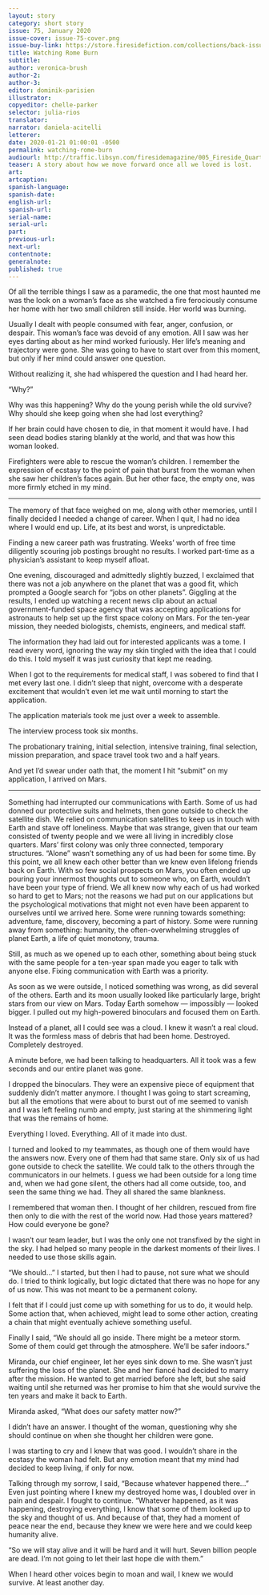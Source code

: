 ```yaml
---
layout: story
category: short story
issue: 75, January 2020
issue-cover: issue-75-cover.png
issue-buy-link: https://store.firesidefiction.com/collections/back-issues/products/fireside-magazine-issue-75-january-2020
title: Watching Rome Burn
subtitle:
author: veronica-brush
author-2:
author-3:
editor: dominik-parisien
illustrator:
copyeditor: chelle-parker
selector: julia-rios
translator:
narrator: daniela-acitelli
letterer:
date: 2020-01-21 01:00:01 -0500
permalink: watching-rome-burn
audiourl: http://traffic.libsyn.com/firesidemagazine/005_Fireside_Quarterly_Watching_Rome_Burn.mp3
teaser: A story about how we move forward once all we loved is lost.
art:
artcaption:
spanish-language:
spanish-date:
english-url:
spanish-url:
serial-name:
serial-url:
part:
previous-url:
next-url:
contentnote:
generalnote:
published: true
---
```

Of all the terrible things I saw as a paramedic, the one that most haunted me was the look on a woman’s face as she watched a fire ferociously consume her home with her two small children still inside. Her world was burning.

Usually I dealt with people consumed with fear, anger, confusion, or despair. This woman’s face was devoid of any emotion. All I saw was her eyes darting about as her mind worked furiously. Her life’s meaning and trajectory were gone. She was going to have to start over from this moment, but only if her mind could answer one question.

Without realizing it, she had whispered the question and I had heard her.

“Why?”

Why was this happening? Why do the young perish while the old survive? Why should she keep going when she had lost everything?

If her brain could have chosen to die, in that moment it would have. I had seen dead bodies staring blankly at the world, and that was how this woman looked.

Firefighters were able to rescue the woman’s children. I remember the expression of ecstasy to the point of pain that burst from the woman when she saw her children’s faces again. But her other face, the empty one, was more firmly etched in my mind.



----



The memory of that face weighed on me, along with other memories, until I finally decided I needed a change of career. When I quit, I had no idea where I would end up. Life, at its best and worst, is unpredictable.

Finding a new career path was frustrating. Weeks’ worth of free time diligently scouring job postings brought no results. I worked part-time as a physician’s assistant to keep myself afloat.

One evening, discouraged and admittedly slightly buzzed, I exclaimed that there was not a job anywhere on the planet that was a good fit, which prompted a Google search for “jobs on other planets”. Giggling at the results, I ended up watching a recent news clip about an actual government-funded space agency that was accepting applications for astronauts to help set up the first space colony on Mars. For the ten-year mission, they needed biologists, chemists, engineers, and medical staff.

The information they had laid out for interested applicants was a tome. I read every word, ignoring the way my skin tingled with the idea that I could do this. I told myself it was just curiosity that kept me reading.

When I got to the requirements for medical staff, I was sobered to find that I met every last one. I didn’t sleep that night, overcome with a desperate excitement that wouldn’t even let me wait until morning to start the application.

The application materials took me just over a week to assemble.

The interview process took six months.

The probationary training, initial selection, intensive training, final selection, mission preparation, and space travel took two and a half years.

And yet I’d swear under oath that, the moment I hit “submit” on my application, I arrived on Mars.



----



Something had interrupted our communications with Earth. Some of us had donned our protective suits and helmets, then gone outside to check the satellite dish. We relied on communication satellites to keep us in touch with Earth and stave off loneliness. Maybe that was strange, given that our team consisted of twenty people and we were all living in incredibly close quarters. Mars’ first colony was only three connected, temporary structures. “Alone” wasn’t something any of us had been for some time. By this point, we all knew each other better than we knew even lifelong friends back on Earth. With so few social prospects on Mars, you often ended up pouring your innermost thoughts out to someone who, on Earth, wouldn’t have been your type of friend. We all knew now why each of us had worked so hard to get to Mars; not the reasons we had put on our applications but the psychological motivations that might not even have been apparent to ourselves until we arrived here. Some were running towards something: adventure, fame, discovery, becoming a part of history. Some were running away from something: humanity, the often-overwhelming struggles of planet Earth, a life of quiet monotony, trauma.

Still, as much as we opened up to each other, something about being stuck with the same people for a ten-year span made you eager to talk with anyone else. Fixing communication with Earth was a priority.

As soon as we were outside, I noticed something was wrong, as did several of the others. Earth and its moon usually looked like particularly large, bright stars from our view on Mars. Today Earth somehow — impossibly — looked bigger. I pulled out my high-powered binoculars and focused them on Earth.

Instead of a planet, all I could see was a cloud. I knew it wasn’t a real cloud. It was the formless mass of debris that had been home. Destroyed. Completely destroyed.

A minute before, we had been talking to headquarters. All it took was a few seconds and our entire planet was gone.

I dropped the binoculars. They were an expensive piece of equipment that suddenly didn’t matter anymore. I thought I was going to start screaming, but all the emotions that were about to burst out of me seemed to vanish and I was left feeling numb and empty, just staring at the shimmering light that was the remains of home.

Everything I loved. Everything. All of it made into dust.

I turned and looked to my teammates, as though one of them would have the answers now. Every one of them had that same stare. Only six of us had gone outside to check the satellite. We could talk to the others through the communicators in our helmets. I guess we had been outside for a long time and, when we had gone silent, the others had all come outside, too, and seen the same thing we had. They all shared the same blankness.

I remembered that woman then. I thought of her children, rescued from fire then only to die with the rest of the world now. Had those years mattered? How could everyone be gone?

I wasn’t our team leader, but I was the only one not transfixed by the sight in the sky. I had helped so many people in the darkest moments of their lives. I needed to use those skills again.

“We should...” I started, but then I had to pause, not sure what we should do. I tried to think logically, but logic dictated that there was no hope for any of us now. This was not meant to be a permanent colony.

I felt that if I could just come up with something for us to do, it would help. Some action that, when achieved, might lead to some other action, creating a chain that might eventually achieve something useful.

Finally I said, “We should all go inside. There might be a meteor storm. Some of them could get through the atmosphere. We’ll be safer indoors.”

Miranda, our chief engineer, let her eyes sink down to me. She wasn’t just suffering the loss of the planet. She and her fiancé had decided to marry after the mission. He wanted to get married before she left, but she said waiting until she returned was her promise to him that she would survive the ten years and make it back to Earth.

Miranda asked, “What does our safety matter now?”

I didn’t have an answer. I thought of the woman, questioning why she should continue on when she thought her children were gone.

I was starting to cry and I knew that was good. I wouldn’t share in the ecstasy the woman had felt. But any emotion meant that my mind had decided to keep living, if only for now.

Talking through my sorrow, I said, “Because whatever happened there...” Even just pointing where I knew my destroyed home was, I doubled over in pain and despair. I fought to continue. “Whatever happened, as it was happening, destroying everything, I know that some of them looked up to the sky and thought of us. And because of that, they had a moment of peace near the end, because they knew we were here and we could keep humanity alive.

“So we will stay alive and it will be hard and it will hurt. Seven billion people are dead. I’m not going to let their last hope die with them.”

When I heard other voices begin to moan and wail, I knew we would survive. At least another day.
